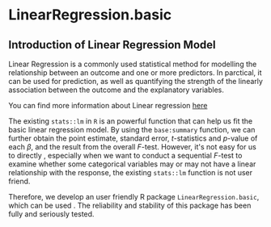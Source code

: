 # LinearRegression.basic

## Introduction of Linear Regression Model

Linear Regression is a commonly used statistical method for modelling the relationship between an outcome and one or more predictors. In parctical, it can be used for prediction, as well as quantifying the strength of the linearly association between the outcome and the explanatory variables. 

You can find more information about Linear regression [here](https://en.wikipedia.org/wiki/Linear_regression)



The existing `stats::lm` in `R` is an powerful function that can help us fit the basic linear regression model. By using the `base:summary` function, we can further obtain the point estimate, standard error, $t$-statistics and $p$-value of each $\beta$, and the result from the overall $F$-test. However, it's not easy for us to directly  , especially when we want to conduct a sequential $F$-test to examine whether some categorical variables may or may not have a linear relationship with the response, the existing `stats::lm` function is not user friend.

Therefore, we develop an user friendly R package `LinearRegression.basic`, which can be used . The reliability and stability of this package has been fully and seriously tested.


